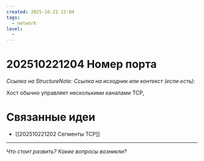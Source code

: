 ```yaml
---
created: 2025-10-22 12:04
tags:
  - network
level:
  -
---
```

# 202510221204 Номер порта

*Ссылка на StructureNote:*
*Ссылка на исходник или контекст (если есть):*

Хост обычно управляет несколькими каналами TCP, 
# Связанные идеи
- [[202510221202 Сегменты TCP]]
---

*Что стоит развить? Какие вопросы возникли?*
